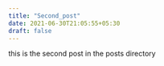 ```yaml
---
title: "Second_post"
date: 2021-06-30T21:05:55+05:30
draft: false
---
```


this is the second post in the posts directory